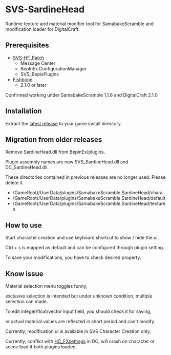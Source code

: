 # SVS-SardineHead

Runtime texture and material modifier tool for SamabakeScramble and modification loader for DigitalCraft.

## Prerequisites

- [SVS-HF_Patch](https://github.com/ManlyMarco/SVS-HF_Patch)
  - Message Center
  - BepInEx.ConfigurationManager
  - SVS_BepisPlugins
- [Fishbone](https://github.com/MaybeSamigroup/SVS-Fishbone)
  - 2.1.0 or later

Confirmed working under SamabakeScramble 1.1.6 and DigitalCraft 2.1.0

## Installation

Extract the [latest release](https://github.com/MaybeSamigroup/SVS-SardineHead/releases/latest) to your game install directory.

## Migration from older releases

Remove SardineHead.dll from BepinEx/plugins.

Plugin assembly names are now SVS_SardineHead.dll and DC_SardineHead.dll.

These directories contained in previous releases are no longer used.
Please delete it.

- (GameRoot)/UserData/plugins/SamabakeScramble.SardineHead/chara
- (GameRoot)/UserData/plugins/SamabakeScramble.SardineHead/default
- (GameRoot)/UserData/plugins/SamabakeScramble.SardineHead/textures

## How to use

Start character creation and use keyboard shortcut to show / hide the ui.

Ctrl + s is mapped as default and can be configured through plugin setting.

To save your modifications, you have to check desired property.

## Know issue

Material selection menu toggles funny,

exclusive selection is intended but under unknown condition, multiple selection can made.

To edit integer/float/vector input field, you should check it for saving,

or actual material values are reflected in short period and can't modify.

Currently, modification ui is available in SVS Character Creation only.

Currently, conflict with [HC_FXsettings](https://github.com/TonWonton/HC_FXsettings/tree/DigitalCraft) in DC, will crash on character or scene load if both plugins loaded.
